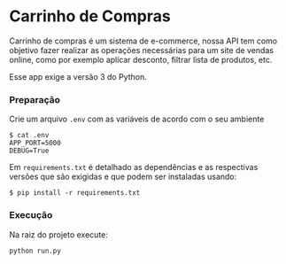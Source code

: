 # Carrinho de Compras

Carrinho de compras é um sistema de e-commerce, nossa API tem como objetivo fazer realizar as operações necessárias para um site de vendas online, como por exemplo aplicar desconto, filtrar lista de produtos, etc.


Esse app exige a versão 3 do Python.

### Preparação

Crie um arquivo `.env` com as variáveis de acordo com o seu ambiente

```console
$ cat .env
APP_PORT=5000
DEBUG=True
```

Em `requirements.txt` é detalhado as dependências e as respectivas versões que são exigidas e que podem ser instaladas usando:

`$ pip install -r requirements.txt`

### Execução

Na raiz do projeto execute:

`python run.py`
